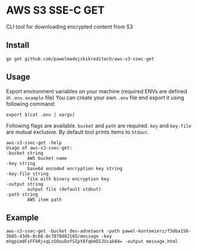 # AWS S3 SSE-C GET

CLI tool for downloading encrypted content from S3

## Install

    go get github.com/pawelmadejskikreditech/aws-s3-ssec-get

## Usage

Export environment variables on your machine (required ENVs are defined in `.env.example` file)
You can create your own `.env` file end export it using following command:

    export $(cat .env | xargs)

Following flags are available. `bucket` and `path` are required. `key` and `key-file` are mutual exclusive.
By default tool prints items to `Stdout`.

    aws-s3-ssec-get -help
    Usage of aws-s3-ssec-get:
    -bucket string
            AWS bucket name
    -key string
            base64 encoded encryption key string
    -key-file string
            file with binary encryption key
    -output string
            output file (default stdout)
    -path string
            AWS item path


## Example

    aws-s3-ssec-get -bucket dev-adnetwork -path pawel-kontomierz/f3dba158-3b05-43db-8c66-0c7870d82165/message -key mVgpimdFzFFkRjsqLzSOouDofSIpY8fqbmDIJUcak84= -output message.html
